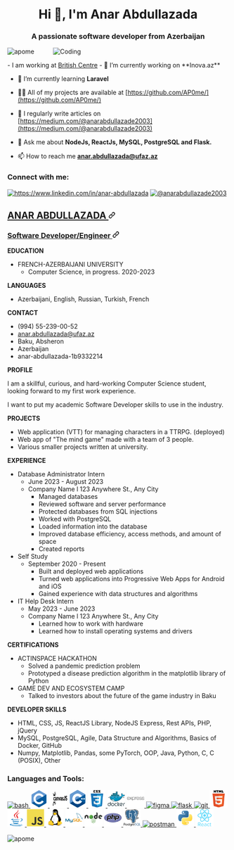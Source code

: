 <h1 align="center">Hi 👋, I'm Anar Abdullazada</h1>
<h3 align="center">A passionate software developer from Azerbaijan</h3>
<img align="right" alt="Coding" width="400" src="https://gifdb.com/images/high/coding-animated-laptop-flow-stream-ja04010rm5o68zfk.gif">

<p align="left"> <img src="https://komarev.com/ghpvc/?username=apome&label=Profile%20views&color=0e75b6&style=flat" alt="apome" /> </p>
- I am working at <a href="https://britishcentre.az/">British Centre</a>
- 🔭 I’m currently working on **Inova.az**

- 🌱 I’m currently learning **Laravel**

- 👨‍💻 All of my projects are available at [https://github.com/AP0me/](https://github.com/AP0me/)

- 📝 I regularly write articles on [https://medium.com/@anarabdullazade2003](https://medium.com/@anarabdullazade2003)

- 💬 Ask me about **NodeJs, ReactJs, MySQL, PostgreSQL and Flask.**

- 📫 How to reach me **anar.abdullazada@ufaz.az**

<h3 align="left">Connect with me:</h3>
<p align="left">
<a href="https://www.linkedin.com/in/anar-abdullazada" target="blank"><img align="center" src="https://raw.githubusercontent.com/rahuldkjain/github-profile-readme-generator/master/src/images/icons/Social/linked-in-alt.svg" alt="https://www.linkedin.com/in/anar-abdullazada" height="30" width="40" /></a>
<a href="https://medium.com/@anarabdullazade2003" target="blank"><img align="center" src="https://raw.githubusercontent.com/rahuldkjain/github-profile-readme-generator/master/src/images/icons/Social/medium.svg" alt="@anarabdullazade2003" height="30" width="40" /></a>
</p>

<!DOCTYPE html>
<html lang="en">
    <body>
        <article class="markdown-body entry-content container-lg" itemprop="text">
            <h2 tabindex="-1" id="user-content-anar-abdullazada" dir="auto">
                <a class="heading-link" href="#anar-abdullazada">
                    ANAR ABDULLAZADA
                    <svg class="octicon octicon-link" viewBox="0 0 16 16" version="1.1" width="16" height="16" aria-hidden="true">
                        <path
                            d="m7.775 3.275 1.25-1.25a3.5 3.5 0 1 1 4.95 4.95l-2.5 2.5a3.5 3.5 0 0 1-4.95 0 .751.751 0 0 1 .018-1.042.751.751 0 0 1 1.042-.018 1.998 1.998 0 0 0 2.83 0l2.5-2.5a2.002 2.002 0 0 0-2.83-2.83l-1.25 1.25a.751.751 0 0 1-1.042-.018.751.751 0 0 1-.018-1.042Zm-4.69 9.64a1.998 1.998 0 0 0 2.83 0l1.25-1.25a.751.751 0 0 1 1.042.018.751.751 0 0 1 .018 1.042l-1.25 1.25a3.5 3.5 0 1 1-4.95-4.95l2.5-2.5a3.5 3.5 0 0 1 4.95 0 .751.751 0 0 1-.018 1.042.751.751 0 0 1-1.042.018 1.998 1.998 0 0 0-2.83 0l-2.5 2.5a1.998 1.998 0 0 0 0 2.83Z"
                        ></path>
                    </svg>
                </a>
            </h2>
            <h3 tabindex="-1" id="user-content-software-developerengineer" dir="auto">
                <a class="heading-link" href="#software-developerengineer">
                    Software Developer/Engineer
                    <svg class="octicon octicon-link" viewBox="0 0 16 16" version="1.1" width="16" height="16" aria-hidden="true">
                        <path
                            d="m7.775 3.275 1.25-1.25a3.5 3.5 0 1 1 4.95 4.95l-2.5 2.5a3.5 3.5 0 0 1-4.95 0 .751.751 0 0 1 .018-1.042.751.751 0 0 1 1.042-.018 1.998 1.998 0 0 0 2.83 0l2.5-2.5a2.002 2.002 0 0 0-2.83-2.83l-1.25 1.25a.751.751 0 0 1-1.042-.018.751.751 0 0 1-.018-1.042Zm-4.69 9.64a1.998 1.998 0 0 0 2.83 0l1.25-1.25a.751.751 0 0 1 1.042.018.751.751 0 0 1 .018 1.042l-1.25 1.25a3.5 3.5 0 1 1-4.95-4.95l2.5-2.5a3.5 3.5 0 0 1 4.95 0 .751.751 0 0 1-.018 1.042.751.751 0 0 1-1.042.018 1.998 1.998 0 0 0-2.83 0l-2.5 2.5a1.998 1.998 0 0 0 0 2.83Z"
                        ></path>
                    </svg>
                </a>
            </h3>
            <p dir="auto"><strong>EDUCATION</strong></p>
            <ul dir="auto">
                <li>
                    FRENCH-AZERBAIJANI UNIVERSITY
                    <ul dir="auto">
                        <li>Computer Science, in progress. 2020-2023</li>
                    </ul>
                </li>
            </ul>
            <p dir="auto"><strong>LANGUAGES</strong></p>
            <ul dir="auto">
                <li>Azerbaijani, English, Russian, Turkish, French</li>
            </ul>
            <p dir="auto"><strong>CONTACT</strong></p>
            <ul dir="auto">
                <li>(994) 55-239-00-52</li>
                <li><a href="mailto:anar.abdullazada@ufaz.az">anar.abdullazada@ufaz.az</a></li>
                <li>Baku, Absheron</li>
                <li>Azerbaijan</li>
                <li>anar-abdullazada-1b9332214</li>
            </ul>
            <p dir="auto"><strong>PROFILE</strong></p>
            <p dir="auto">I am a skillful, curious, and hard-working Computer Science student, looking forward to my first work experience.</p>
            <p dir="auto">I want to put my academic Software Developer skills to use in the industry.</p>
            <p dir="auto"><strong>PROJECTS</strong></p>
            <ul dir="auto">
                <li>Web application (VTT) for managing characters in a TTRPG. (deployed)</li>
                <li>Web app of "The mind game" made with a team of 3 people.</li>
                <li>Various smaller projects written at university.</li>
            </ul>
            <p dir="auto"><strong>EXPERIENCE</strong></p>
            <ul dir="auto">
                <li>
                    Database Administrator Intern
                    <ul dir="auto">
                        <li>June 2023 - August 2023</li>
                        <li>
                            Company Name l 123 Anywhere St., Any City
                            <ul dir="auto">
                                <li>Managed databases</li>
                                <li>Reviewed software and server performance</li>
                                <li>Protected databases from SQL injections</li>
                                <li>Worked with PostgreSQL</li>
                                <li>Loaded information into the database</li>
                                <li>Improved database efficiency, access methods, and amount of space</li>
                                <li>Created reports</li>
                            </ul>
                        </li>
                    </ul>
                </li>
                <li>
                    Self Study
                    <ul dir="auto">
                        <li>
                            September 2020 - Present
                            <ul dir="auto">
                                <li>Built and deployed web applications</li>
                                <li>Turned web applications into Progressive Web Apps for Android and iOS</li>
                                <li>Gained experience with data structures and algorithms</li>
                            </ul>
                        </li>
                    </ul>
                </li>
                <li>
                    IT Help Desk Intern
                    <ul dir="auto">
                        <li>May 2023 - June 2023</li>
                        <li>
                            Company Name l 123 Anywhere St., Any City
                            <ul dir="auto">
                                <li>Learned how to work with hardware</li>
                                <li>Learned how to install operating systems and drivers</li>
                            </ul>
                        </li>
                    </ul>
                </li>
            </ul>
            <p dir="auto"><strong>CERTIFICATIONS</strong></p>
            <ul dir="auto">
                <li>
                    ACTINSPACE HACKATHON
                    <ul dir="auto">
                        <li>Solved a pandemic prediction problem</li>
                        <li>Prototyped a disease prediction algorithm in the matplotlib library of Python</li>
                    </ul>
                </li>
                <li>
                    GAME DEV AND ECOSYSTEM CAMP
                    <ul dir="auto">
                        <li>Talked to investors about the future of the game industry in Baku</li>
                    </ul>
                </li>
            </ul>
            <p dir="auto"><strong>DEVELOPER SKILLS</strong></p>
            <ul dir="auto">
                <li>HTML, CSS, JS, ReactJS Library, NodeJS Express, Rest APIs, PHP, jQuery</li>
                <li>MySQL, PostgreSQL, Agile, Data Structure and Algorithms, Basics of Docker, GitHub</li>
                <li>Numpy, Matplotlib, Pandas, some PyTorch, OOP, Java, Python, C, C (POSIX), Other</li>
            </ul>
        </article>
    </body>
</html>


<h3 align="left">Languages and Tools:</h3>
<p align="left"> <a href="https://www.gnu.org/software/bash/" target="_blank" rel="noreferrer"> <img src="https://www.vectorlogo.zone/logos/gnu_bash/gnu_bash-icon.svg" alt="bash" width="40" height="40"/> </a> <a href="https://www.cprogramming.com/" target="_blank" rel="noreferrer"> <img src="https://raw.githubusercontent.com/devicons/devicon/master/icons/c/c-original.svg" alt="c" width="40" height="40"/> </a> <a href="https://canvasjs.com" target="_blank" rel="noreferrer"> <img src="https://raw.githubusercontent.com/Hardik0307/Hardik0307/master/assets/canvasjs-charts.svg" alt="canvasjs" width="40" height="40"/> </a> <a href="https://www.w3schools.com/cpp/" target="_blank" rel="noreferrer"> <img src="https://raw.githubusercontent.com/devicons/devicon/master/icons/cplusplus/cplusplus-original.svg" alt="cplusplus" width="40" height="40"/> </a> <a href="https://www.w3schools.com/css/" target="_blank" rel="noreferrer"> <img src="https://raw.githubusercontent.com/devicons/devicon/master/icons/css3/css3-original-wordmark.svg" alt="css3" width="40" height="40"/> </a> <a href="https://www.docker.com/" target="_blank" rel="noreferrer"> <img src="https://raw.githubusercontent.com/devicons/devicon/master/icons/docker/docker-original-wordmark.svg" alt="docker" width="40" height="40"/> </a> <a href="https://expressjs.com" target="_blank" rel="noreferrer"> <img src="https://raw.githubusercontent.com/devicons/devicon/master/icons/express/express-original-wordmark.svg" alt="express" width="40" height="40"/> </a> <a href="https://www.figma.com/" target="_blank" rel="noreferrer"> <img src="https://www.vectorlogo.zone/logos/figma/figma-icon.svg" alt="figma" width="40" height="40"/> </a> <a href="https://flask.palletsprojects.com/" target="_blank" rel="noreferrer"> <img src="https://www.vectorlogo.zone/logos/pocoo_flask/pocoo_flask-icon.svg" alt="flask" width="40" height="40"/> </a> <a href="https://git-scm.com/" target="_blank" rel="noreferrer"> <img src="https://www.vectorlogo.zone/logos/git-scm/git-scm-icon.svg" alt="git" width="40" height="40"/> </a> <a href="https://www.w3.org/html/" target="_blank" rel="noreferrer"> <img src="https://raw.githubusercontent.com/devicons/devicon/master/icons/html5/html5-original-wordmark.svg" alt="html5" width="40" height="40"/> </a> <a href="https://www.java.com" target="_blank" rel="noreferrer"> <img src="https://raw.githubusercontent.com/devicons/devicon/master/icons/java/java-original.svg" alt="java" width="40" height="40"/> </a> <a href="https://developer.mozilla.org/en-US/docs/Web/JavaScript" target="_blank" rel="noreferrer"> <img src="https://raw.githubusercontent.com/devicons/devicon/master/icons/javascript/javascript-original.svg" alt="javascript" width="40" height="40"/> </a> <a href="https://www.linux.org/" target="_blank" rel="noreferrer"> <img src="https://raw.githubusercontent.com/devicons/devicon/master/icons/linux/linux-original.svg" alt="linux" width="40" height="40"/> </a> <a href="https://www.mysql.com/" target="_blank" rel="noreferrer"> <img src="https://raw.githubusercontent.com/devicons/devicon/master/icons/mysql/mysql-original-wordmark.svg" alt="mysql" width="40" height="40"/> </a> <a href="https://nodejs.org" target="_blank" rel="noreferrer"> <img src="https://raw.githubusercontent.com/devicons/devicon/master/icons/nodejs/nodejs-original-wordmark.svg" alt="nodejs" width="40" height="40"/> </a> <a href="https://www.php.net" target="_blank" rel="noreferrer"> <img src="https://raw.githubusercontent.com/devicons/devicon/master/icons/php/php-original.svg" alt="php" width="40" height="40"/> </a> <a href="https://www.postgresql.org" target="_blank" rel="noreferrer"> <img src="https://raw.githubusercontent.com/devicons/devicon/master/icons/postgresql/postgresql-original-wordmark.svg" alt="postgresql" width="40" height="40"/> </a> <a href="https://postman.com" target="_blank" rel="noreferrer"> <img src="https://www.vectorlogo.zone/logos/getpostman/getpostman-icon.svg" alt="postman" width="40" height="40"/> </a> <a href="https://www.python.org" target="_blank" rel="noreferrer"> <img src="https://raw.githubusercontent.com/devicons/devicon/master/icons/python/python-original.svg" alt="python" width="40" height="40"/> </a> <a href="https://reactjs.org/" target="_blank" rel="noreferrer"> <img src="https://raw.githubusercontent.com/devicons/devicon/master/icons/react/react-original-wordmark.svg" alt="react" width="40" height="40"/> </a> </p>

<p><img align="center" src="https://github-readme-stats.vercel.app/api/top-langs?username=apome&show_icons=true&locale=en&layout=compact" alt="apome" /></p>
